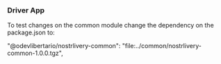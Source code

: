 ### Driver App

To test changes on the common module change the dependency on the package.json to:

"@odevlibertario/nostrlivery-common": "file:../common/nostrlivery-common-1.0.0.tgz",